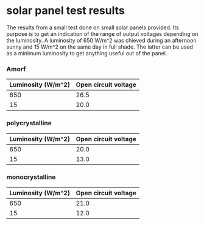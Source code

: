 # solar panel test results
The results from a small test done on small solar panels provided. 
Its purpose is to get an indication of the range of output voltages depending on the luminosity.
A luminosity of 650 W/m^2 was chieved during an afternoon sunny and 15 W/m^2 on the same day in full shade.
The latter can be used as a minimum luminosity to get anything useful out of the panel.

### Amorf

| Luminosity (W/m^2) | Open circuit voltage|
| ------ | ------ |
| 650 | 26.5 |
| 15 | 20.0 |

### polycrystalline

| Luminosity (W/m^2) | Open circuit voltage|
| ------ | ------ |
| 650 | 20.0 |
| 15 | 13.0 |

### monocrystalline

| Luminosity (W/m^2) | Open circuit voltage|
| ------ | ------ |
| 650 | 21.0 |
| 15 | 12.0 |